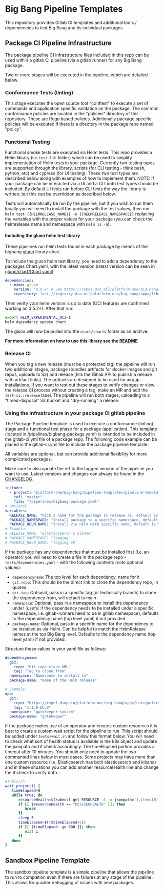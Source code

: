 # Big Bang Pipeline Templates

This repository provides Gitlab CI templates and additional tools / dependencies to test Big Bang and its individual packages.

## Package CI Pipeline Infrastructure

The package pipeline CI infrastructure files included in this repo can be used within a gitlab CI pipeline
(via a gitlab runner) for any Big Bang package.

Two or more stages will be executed in the pipeline, which are detailed below.

### Conformance Tests (linting)

This stage executes the open source tool "conftest" to execute a set of commands and
application specific validation on the package. The common conformance policies are located in the "policies"
directory of this repository. These are Rego based policies. Additionally package specific policies will be
executed if there is a directory in the package repo named "policy".

### Functional Testing

Functional smoke tests are executed via Helm tests. This repo provides a Helm library (`bb-test-lib` folder) which can
be used to simplify implementation of Helm tests in your package. Currently two testing types are supported through the
library, scripts (for CLI testing - think bash, python, etc) and cypress (for UI testing). These two test types are
described below along with examples of how to implement them. NOTE: If your package can be interacted via a UI and a CLI
both test types should be included. By default UI tests run before CLI tests the way the library is written, but this
can be overridden as described below.

Tests will automatically be run by the pipeline, but if you wish to run them locally you will need to install the
package with the test values, then run `helm test {{HELMRELEASE_NAME}} -n {{HELMRELEASE_NAMESPACE}}` replacing the
variables with the proper values for your package (you can check the helmrelease name and namespace with `helm ls -A`).

#### Including the gluon helm test library

These pipelines run helm tests found in each package by means of the bigbang [gluon](https://repo1.dso.mil/platform-one/big-bang/apps/library-charts/gluon/-/blob/master/docs/bb-tests.md) library chart.

To include the gluon helm test library, you need to add a dependency to the packages Chart.yaml, with the latest version
(latest version can be seen in [gluon/chart/Chart.yaml](https://repo1.dso.mil/platform-one/big-bang/apps/library-charts/gluon/-/blob/master/chart/Chart.yaml#L10)):

```yaml
dependencies:
  - name: gluon
    version: "x.x.x" # See https://repo1.dso.mil/platform-one/big-bang/pipeline-templates/pipeline-templates/-/blob/master/bb-test-lib/Chart.yaml#L18 for latest
    repository: "oci://registry.dso.mil/platform-one/big-bang/apps/library-charts/gluon/gluon"
```

Then verify your helm version is up to date (OCI features are confirmed working on 3.5.2+). After that run:

```bash
export HELM_EXPERIMENTAL_OCI=1
helm dependency update chart
```

The gluon will now be pulled into the `chart/charts` folder as an archive.

**For more information on how to use this library see the [README](https://repo1.dso.mil/platform-one/big-bang/apps/library-charts/gluon/-/blob/master/docs/bb-tests.md)**

### Release CI

When you tag a new release (must be a protected tag) the pipeline will run two additional stages, package (bundles
artifacts for docker images and git repos, uploads to S3) and release (hits the Gitlab API to publish a release with
artifact links). The artifacts are designed to be used for airgap installations. If you want to test out these stages
to verify changes or view the release CI process without creating a tag, make an MR and add the `test-ci::release`
label. The pipeline will run both stages, uploading to a "timed-disposal" S3 bucket and "dry-running" a release.

### Using the infrastructure in your package CI gitlab pipeline

The Package Pipeline template is used to execute a conformance (linting) stage and a functional test phase for
a package (application). This template (located in /pipelines/bigbang-package.yaml) is intended to be included in the
gitlab-ci.yml file of a package repo. The following code example can be placed in the gitlab-ci.yml file to include
the package pipeline template.

All variables are optional, but can provide additional flexibility for more complicated packages.

Make sure to also update the ref to the tagged version of the pipeline you want to use. Latest versions and changes can
always be found in the [CHANGELOG](./CHANGELOG.md).

```yaml
include:
  - project: "platform-one/big-bang/pipeline-templates/pipeline-templates"
    ref: "master"
    file: "/pipelines/bigbang-package.yaml"
# Optional
variables:
  RELEASE_NAME: "Pick a name for the package to release as, default is the repo name"
  PACKAGE_NAMESPACE: "Install package to a specific namespace, default is the repo name"
  PACKAGE_HELM_NAME: "Install via Helm with specific name, default is the repo name"
# Example:
# RELEASE_NAME: "Elasticsearch & Kibana"
# PACKAGE_NAMESPACE: "logging"
# PACKAGE_HELM_NAME: "logging-ek"
```

If the package has any dependencies that must be installed first (i.e. an operator) you will need to create a file
in the package repo - `tests/dependencies.yaml` - with the following contents (note optional values):

- `dependencyname`: The top level for each dependency, name for it
- `git.repo`: This should be the direct link to clone the dependency repo, in quotes
- `git.tag`: Optional, pass in a specific tag (or technically branch) to clone the dependency from, will default to main
- `namespace`: Optional, pass in a namespace to install the dependency under (useful if the dependency needs to be
  installed under a specific namespace, i.e. gitlab-runners need to be in gitlab namespace), defaults to the dependency
  name (top level yaml) if not provided
- `package-name`: Optional, pass in a specific name for the dependency to be installed as via Helm. Can be helpful to
  match the HelmRelease names at the top Big Bang level. Defaults to the dependency name (top level yaml) if not provided.

Structure these values in your yaml file as follows:

```yaml
dependencyname:
  git:
    repo: "Git repo clone URL"
    tag: "Tag to clone from"
  namespace: "Namespace to install in"
  package-name: "Name of the Helm release"

# Example
opa:
  git:
    repo: "https://repo1.dsop.io/platform-one/big-bang/apps/core/policy.git"
    tag: "1.1.0-bb.0"
  namespace: "gatekeeper-system"
  package-name: "gatekeeper"
```

If the package makes use of an operator and creates custom resources it is best to create a custom wait script for the
pipeline to run. This script should be added under `tests/wait.sh` and follow this format below. You will need to check
what sort of health status is available in the k8s object and update the jsonpath and if check accordingly.
The timeElapsed portion provides a timeout after 10 minutes. You should only need to update the two commented lines
below in most cases. Some projects may have more than one custom resource
(i.e. Elasticsearch has both elasticsearch and kibana) and in these situations you can add another resourceHealth line
and change the if check to verify both.

```bash
#!/bin/sh
wait_project() {
   timeElapsed=0
   while true; do
      resourceHealth=$(kubectl get RESOURCE -A -o jsonpath='{.items[0].status.health}' | xargs)     # Update with the resource to check and jsonpath
      if [[ $resourceHealth == "DESIREDHEALTH" ]]; then                                             # Update with desired health/output of the jsonpath
         break
      fi
      sleep 5
      timeElapsed=$(($timeElapsed+5))
      if [[ $timeElapsed -ge 600 ]]; then
         exit 1
      fi
   done
}
```
## Sandbox Pipeline Template

The sandbox pipeline template is a simple pipeline that allows the pipeline to run to completion even if there are
failures at any stage of the pipeline.   This allows for quicker debugging of issues with new packages.

